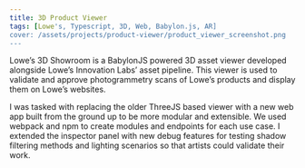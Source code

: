```yaml
---
title: 3D Product Viewer
tags: [Lowe's, Typescript, 3D, Web, Babylon.js, AR]
cover: /assets/projects/product-viewer/product_viewer_screenshot.png
---
```


Lowe’s 3D Showroom is a BabylonJS powered 3D asset viewer developed alongside Lowe’s Innovation Labs’ asset pipeline. This viewer is used to validate and approve photogrammetry scans of Lowe’s products and display them on Lowe’s websites.

<!--more-->

I was tasked with replacing the older ThreeJS based viewer with a new web app built from the ground up to be more modular and extensible. We used webpack and npm to create modules and endpoints for each use case. I extended the inspector panel with new debug features for testing shadow filtering methods and lighting scenarios so that artists could validate their work.
